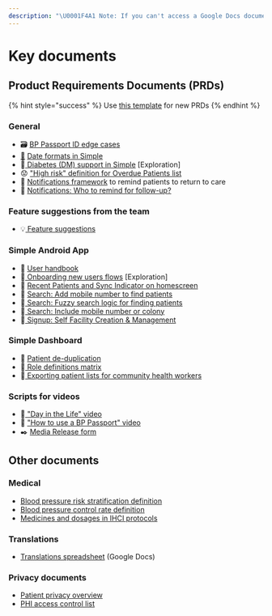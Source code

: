 ```yaml
---
description: "\U0001F4A1 Note: If you can't access a Google Docs document, please request access"
---
```


# Key documents

## Product Requirements Documents \(PRDs\)

{% hint style="success" %}
Use [this template](https://docs.google.com/document/d/1hU47X_53_qIQQFh3ZvnjxwsjM2pGsf1fjPXCyQWxIsg/edit) for new PRDs
{% endhint %}

### General

* 🗃️ [BP Passport ID edge cases](https://docs.google.com/document/d/1iu0EBS3H-yCzphTmZ208qwTishztri2mBfBmXFgeSlI/edit)
* [📅](https://emojipedia.org/calendar/) [Date formats in Simple](https://docs.google.com/document/d/1DrnOVQQn2WY6eiA_dfIwYCzNJ6qqY8_p_8erfIOWD44/edit?usp=sharing)
* 📝[ Diabetes \(DM\) support in Simple](https://docs.google.com/document/d/1nzGV5qhuB8gB6nFaAvgCu3jqOKB8uH-KzSeUWi9jm70/edit#heading=h.q8zm89ru7j26) \[Exploration\]
* 😟 ["High risk" definition for Overdue Patients list](https://raw.githubusercontent.com/simpledotorg/documentation/master/simple.org%20major%20flows/high%20priority%20label%20in%20overdue.jpg)
* 💬 [Notifications framework](https://docs.google.com/document/d/1ExGNrcLZ5Fpd1eJLWNuqyAFUWY-rdKg6GeMX6xOdQfs/edit#heading=h.q8zm89ru7j26) to remind patients to return to care
* 💬 [Notifications: Who to remind for follow-up?](https://docs.google.com/document/d/1SeZKlwqAy6PnAuUVLRYY-veA5mNDV1CNiOxMrxrEYbM/edit#heading=h.6qyh336imsdz)

### Feature suggestions from the team

* 💡[ Feature suggestions](https://docs.google.com/document/d/1fFgCOdV_bIy6KY8Ac3fRiEfwIkBvo6i-IJrjae5CuVw/edit#heading=h.n3eua32nsj8y)

### Simple Android App

* 📖 [User handbook](https://www.dropbox.com/s/49w6qwnpe1ubxru/SOP-user-manual-005%20%288.5x5.5%29.pdf?dl=0)
* 📝[ Onboarding new users flows](https://docs.google.com/document/d/1mpv0mmygSEW5Y4Lgvt7t9VDZfpB92EPm-2MDCoEOcS0/edit#) \[Exploration\]
* 📝 [Recent Patients and Sync Indicator on homescreen](https://docs.google.com/document/d/1-0q1yRnkFHmEAdkpgaBK7hVHSgEfo_55LfwseFWDzSw/) 
* 📝 [Search: Add mobile number to find patients](https://docs.google.com/document/d/198BLF2YfDMhJa_Flpb60yTrtxXU-hbvGnsP-RrAwfYo/edit)
* 📝[ Search: Fuzzy search logic for finding patients](https://docs.google.com/document/d/1Bmc9nGdIpuSDuiampovKgauvd6csCcVc9r4snwFMCgI/edit#)
* 📝[ Search: Include mobile number or colony](https://docs.google.com/document/d/198BLF2YfDMhJa_Flpb60yTrtxXU-hbvGnsP-RrAwfYo/edit?usp=sharing)
* 📝[ Signup: Self Facility Creation & Management](https://docs.google.com/document/d/19sxjY86qaPfpWFynywvzSEbEGwC1Toh1Ev8nYjGl7O4/edit#heading=h.q8zm89ru7j26)

### Simple Dashboard

* 📝 [Patient de-duplication](https://docs.google.com/document/d/1jghIclGeHo6ues9wPjyMcqqm_wYu0mkPBgM2oxil0qE/edit)
* 📝[ Role definitions matrix](https://docs.google.com/spreadsheets/d/1F_2HpQ8udVOyp5sWQhcswsR2ZDwsP5r-48HPQyQ-pF0/edit#gid=0)
* 📝[ Exporting patient lists for community health workers](https://docs.google.com/document/d/1asdqZfovmWEyb9qfwnTfDHHyA2hx4xmnfteGfWAnCY8/edit)

### Scripts for videos

* 🎥[ "Day in the Life" video](https://docs.google.com/document/d/1uBJV9JWDYHxM0Z_uYiz59xyaiDZBqsdZquNYAA0uPWE/edit#heading=h.8ua7bfe4ahas)
* 🎥 ["How to use a BP Passport" video](https://docs.google.com/document/d/1t-_YNtj4YmoJ43ROlSSqnabryTBwzw0TLcxfnzSoLBE/edit?usp=sharing)
* ✒️ [Media Release form](https://docs.google.com/document/d/1UwLXBiqoK0Y5-UQh7D4I2cBvcvdjzRFbKj1oIA0f4rA/edit#)

## Other documents

### Medical

* [Blood pressure risk stratification definition](https://docs.google.com/document/d/1J68HFR1FAzN2LuHv3NKaGa82wb64Z3eHPvC9JtSrF0g/edit?ts=5bed7b3f)
* [Blood pressure control rate definition](https://docs.google.com/document/d/1HMO5DGGFCm2I7DDM8j8NuHQVPdVe3kA7qx9GLPYR_FE/edit?ts=5baa212e)
* [Medicines and dosages in IHCI protocols](https://docs.google.com/spreadsheets/d/1muTKqcc4EHcb4NjOxJrmeF7otOzi3UVet6HC_eTH32I/edit#gid=0)

### Translations

* [Translations spreadsheet](https://docs.google.com/spreadsheets/d/1rNFcv6FUCkd-K4SG4UkggPh2QBMAgkA5i9M-MdoZw30/edit?usp=sharing) \(Google Docs\)

### Privacy documents

* [Patient privacy overview](https://docs.google.com/document/d/1sZ6YsoKI9Neh53tytVUhiDleKn_Bfg1hWUfBrf1qTMo/edit#heading=h.6pj3udebdyrl)
* [PHI access control list](https://docs.google.com/spreadsheets/d/1p-B5rjAHeKBAI18ytZ9OrMi4nKNj4KSdZDOZRYg_vxQ/edit#gid=0)

